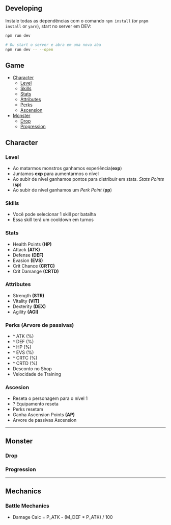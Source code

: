## Developing

Instale todas as dependências com o comando `npm install` (or `pnpm install` or `yarn`), start no server em DEV:

```bash
npm run dev

# Ou start o server e abra em uma nova aba
npm run dev -- --open
```

## Game

- [Character](#character)
    - [Level](#level)
    - [Skills](#skills)
    - [Stats](#stats)
    - [Attributes](#attributes)
    - [Perks](#perks-arvore-de-passivas)
    - [Ascension](#ascension)
- [Monster](#monster)
    - [Drop](#drop)
    - [Progression](#progression)

## Character

### Level
- Ao matarmos monstros ganhamos experiência(**exp**)
- Juntamos **exp** para aumentarmos o nível
- Ao subir de nível ganhamos pontos para distribuir em stats. _Stats Points_ (**sp**)
- Ao subir de nível ganhamos um _Perk Point_ (**pp**) 

### Skills
- Você pode selecionar 1 skill por batalha
- Essa skill terá um cooldown em turnos
### Stats
- Health Points **(HP)**
- Attack **(ATK)**
- Defense **(DEF)**
- Evasion **(EVS)** 
- Crit Chance **(CRTC)**
- Crit Damange **(CRTD)**
### Attributes
- Strength **(STR)**
- Vitality **(VIT)**
- Dexterity **(DEX)**
- Agility **(AGI)**

### Perks (Arvore de passivas)
- ^ ATK (%)
- ^ DEF (%)
- ^ HP (%)
- ^ EVS (%)
- ^ CRTC (%)
- ^ CRTD (%)
- Desconto no Shop
- Velocidade de Training
### Ascesion
- Reseta o personagem para o nível 1
- ? Equipamento reseta
- Perks resetam
- Ganha Ascension Points **(AP)**
- Arvore de passivas Ascension

---
## Monster
### Drop
### Progression
---

## Mechanics
### Battle Mechanics
- Damage Calc = P_ATK - (M_DEF * P_ATK) / 100


